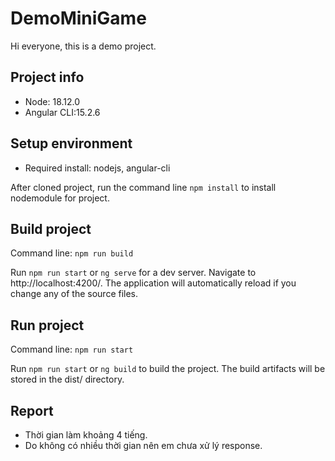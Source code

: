 # DemoMiniGame
Hi everyone, this is a demo project.

## Project info
- Node: 18.12.0
- Angular CLI:15.2.6

## Setup environment
- Required install: nodejs, angular-cli

After cloned project, run the command line `npm install` to install nodemodule for project.
## Build project
Command line: `npm run build`

Run `npm run start` or `ng serve` for a dev server. Navigate to http://localhost:4200/. The application will automatically reload if you change any of the source files.
## Run project
Command line: `npm run start`

Run `npm run start` or `ng build` to build the project. The build artifacts will be stored in the dist/ directory.

## Report
- Thời gian làm khoảng 4 tiếng.
- Do không có nhiều thời gian nên em chưa xử lý response.

